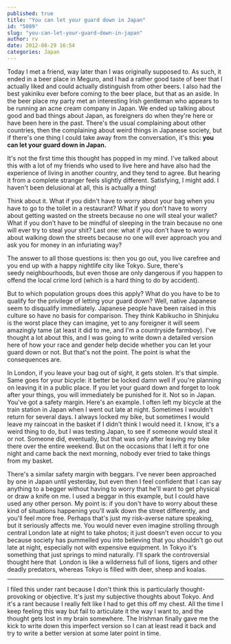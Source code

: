 ```yaml
---
published: true
title: "You can let your guard down in Japan"
id: "5089"
slug: "you-can-let-your-guard-down-in-japan"
author: rv
date: 2012-08-29 16:54
categories: Japan
---
```

Today I met a friend, way later than I was originally supposed to. As such, it ended in a beer place in Meguro, and I had a rather good taste of beer that I actually liked and could actually distinguish from other beers. I also had the best yakiniku ever before coming to the beer place, but that as an aside. In the beer place my party met an interesting Irish gentleman who appears to be running an acne cream company in Japan. We ended up talking about good and bad things about Japan, as foreigners do when they're here or have been here in the past. There's the usual complaining about other countries, then the complaining about weird things in Japanese society, but if there's one thing I could take away from the conversation, it's this: <strong>you can let your guard down in Japan.</strong>

It's not the first time this thought has popped in my mind. I've talked about this with a lot of my friends who used to live here and have also had the experience of living in another country, and they tend to agree. But hearing it from a complete stranger feels slightly different. Satisfying, I might add. I haven't been delusional at all, this is actually a thing!

Think about it. What if you didn't have to worry about your bag when you have to go to the toilet in a restaurant? What if you don't have to worry about getting wasted on the streets because no one will steal your wallet? What if you don't have to be mindful of sleeping in the train because no one will ever try to steal your shit? Last one: what if you don't have to worry about walking down the streets because no one will ever approach you and ask you for money in an infuriating way?

The answer to all those questions is: then you go out, you live carefree and you end up with a happy nightlife city like Tokyo. Sure, there's seedy neighbourhoods, but even those are only dangerous if you happen to offend the local crime lord (which is a hard thing to do by accident).

But to which population groups does this apply? What do you have to be to qualify for the privilege of letting your guard down? Well, native Japanese seem to disqualify immediately. Japanese people have been raised in this culture so have no basis for comparison. They think Kabikucho in Shinjuku is the worst place they can imagine, yet to any foreigner it will seem amazingly tame (at least it did to me, and I'm a countryside farmboy). I've thought a lot about this, and I was going to write down a detailed version here of how your race and gender help decide whether you can let your guard down or not. But that's not the point. The point is what the consequences are.

In London, if you leave your bag out of sight, it gets stolen. It's that simple. Same goes for your bicycle: it better be locked damn well if you're planning on leaving it in a public place. If you let your guard down and forget to look after your things, you will immediately be punished for it. Not so in Japan. You've got a safety margin. Here's an example. I often left my bicycle at the train station in Japan when I went out late at night. Sometimes I wouldn't return for several days. I always locked my bike, but sometimes I would leave my raincoat in the basket if I didn't think I would need it. I know, it's a weird thing to do, but I was testing Japan, to see if someone would steal it or not. Someone did, eventually, but that was only after leaving my bike there over the entire weekend. But on the occasions that I left it for one night and came back the next morning, nobody ever tried to take things from my basket.

There's a similar safety margin with beggars. I've never been approached by one in Japan until yesterday, but even then I feel confident that I can say anything to a begger without having to worry that he'll want to get physical or draw a knife on me. I used a beggar in this example, but I could have used any other person. My point is: if you don't have to worry about these kind of situations happening you'll walk down the street differently, and you'll feel more free. Perhaps that's just my risk-averse nature speaking, but it seriously affects me. You would never even imagine strolling through central London late at night to take photos; it just doesn't even occur to you because society has pummelled you into believing that you shouldn't go out late at night, especially not with expensive equipment. In Tokyo it's something that just springs to mind naturally. I'll spark the controversial thought here that  London is like a wilderness full of lions, tigers and other deadly predators, whereas Tokyo is filled with deer, sheep and koalas.

----

I filed this under rant because I don't think this is particularly thought-provoking or objective. It's just my subjective thoughts about Tokyo. And it's a rant because I really felt like I had to get this off my chest. All the time I keep feeling this way but fail to articulate it the way I want to, and the thought gets lost in my brain somewhere. The Irishman finally gave me the kick to write down this imperfect version so I can at least read it back and try to write a better version at some later point in time.